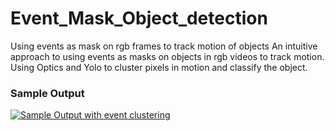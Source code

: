 # Event_Mask_Object_detection
Using events as mask on rgb frames to track motion of objects
An intuitive approach to using events as masks on objects in rgb videos to track motion.
Using Optics and Yolo to cluster pixels in motion and classify the object.
###  Sample Output
[![Sample Output with event clustering](https://youtu.be/LJACdrwYG_U/0.jpg)](https://youtu.be/LJACdrwYG_U)

